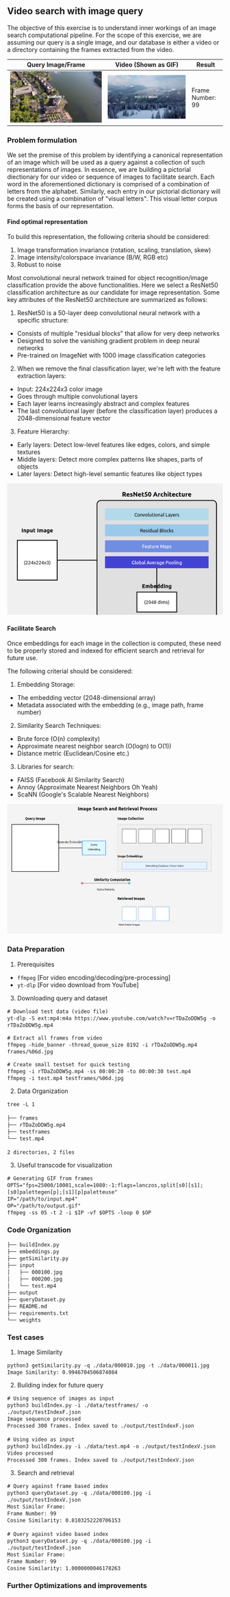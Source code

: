## Video search with image query
The objective of this exercise is to understand inner workings of an image search computational pipeline.
For the scope of this exercise, we are assuming our query is a single image, and our database is either 
a video or a directory containing the frames extracted from the video.

Query Image/Frame |  Video (Shown as GIF) | Result |
------------------|-----------------------|--------|
![Query](./data/000100.jpg "Frame 100") | ![Video](../assets/ex01-test.gif "Video") | Frame Number: 99 | 

### Problem formulation

We set the premise of this problem by identifying a canonical representation of an image which will be
used as a query against a collection of such representations of images. In essence, we are building a 
pictorial diectionary for our video or sequence of images to facilitate search. Each word in the 
aforementioned dictionary is comprised of a combination of letters from the alphabet. Similarly, each 
entry in our pictorial dictionary will be created using a combination of "visual letters". This visual 
letter corpus forms the basis of our representation. 

#### Find optimal representation
To build this representation, the following criteria should be considered:
1. Image transformation invariance (rotation, scaling, translation, skew)
2. Image intensity/colorspace invariance (B/W, RGB etc)
3. Robust to noise

Most convolutional neural network trained for object recognition/image classification provide the above 
functionalities. Here we select a ResNet50 classification architecture as our candidate for image 
representation. Some key attributes of the ResNet50 architecture are summarized as follows:

1. ResNet50 is a 50-layer deep convolutional neural network with a specific structure:
- Consists of multiple "residual blocks" that allow for very deep networks
- Designed to solve the vanishing gradient problem in deep neural networks
- Pre-trained on ImageNet with 1000 image classification categories

2. When we remove the final classification layer, we're left with the feature extraction layers:
- Input: 224x224x3 color image
- Goes through multiple convolutional layers
- Each layer learns increasingly abstract and complex features
- The last convolutional layer (before the classification layer) produces a 2048-dimensional feature vector

3. Feature Hierarchy:
- Early layers: Detect low-level features like edges, colors, and simple textures
- Middle layers: Detect more complex patterns like shapes, parts of objects
- Later layers: Detect high-level semantic features like object types

![Semantic Feature embedding](../assets/Resnet50-viz.png)

#### Facilitate Search 
Once embeddings for each image in the collection is computed, these need to be properly stored and indexed 
for efficient search and retrieval for future use. 

The following criterial should be considered:
1. Embedding Storage:
- The embedding vector (2048-dimensional array)
- Metadata associated with the embedding (e.g., image path, frame number)
2. Similarity Search Techniques:
- Brute force (O(n) complexity)
- Approximate nearest neighbor search (O(logn) to O(1))
- Distance metric (Euclidean/Cosine etc.)
3. Libraries for search:
- FAISS (Facebook AI Similarity Search)
- Annoy (Approximate Nearest Neighbors Oh Yeah)
- ScaNN (Google's Scalable Nearest Neighbors)

![Image search](../assets/imgSearch.png)

### Data Preparation
1. Prerequisites
- `ffmpeg` [For video encoding/decoding/pre-processing] 
- `yt-dlp` [For video download from YouTube]

3. Downloading query and dataset

```shell
# Download test data (video file)
yt-dlp -S ext:mp4:m4a https://www.youtube.com/watch?v=rTDaZoDDW5g -o rTDaZoDDW5g.mp4
```

```shell
# Extract all frames from video
ffmpeg -hide_banner -thread_queue_size 8192 -i rTDaZoDDW5g.mp4 frames/%06d.jpg
```

```shell
# Create small testset for quick testing
ffmpeg -i rTDaZoDDW5g.mp4 -ss 00:00:20 -to 00:00:30 test.mp4
ffmpeg -i test.mp4 testframes/%06d.jpg 
```
2. Data Organization
```shell
tree -L 1 

├── frames
├── rTDaZoDDW5g.mp4
├── testframes
└── test.mp4

2 directories, 2 files
```

3. Useful transcode for visualization 
```shell
# Generating GIF from frames
OPTS="fps=25000/10001,scale=1080:-1:flags=lanczos,split[s0][s1];[s0]palettegen[p];[s1][p]paletteuse"
IP="/path/to/input.mp4"
OP="/path/to/output.gif"
ffmpeg -ss 05 -t 2 -i $IP -vf $OPTS -loop 0 $OP
```

### Code Organization
```shell
├── buildIndex.py
├── embeddings.py
├── getSimilarity.py
├── input
│   ├── 000100.jpg
│   ├── 000200.jpg
│   └── test.mp4
├── output
├── queryDataset.py
├── README.md
├── requirements.txt
└── weights
```
### Test cases

1. Image Similarity

```shell
python3 getSimilarity.py -q ./data/000010.jpg -t ./data/000011.jpg
Image Similarity: 0.9946704506874084
```
2. Building index for future query
```shell
# Using sequence of images as input
python3 buildIndex.py -i ./data/testframes/ -o ./output/testIndexF.json
Image sequence processed
Processed 300 frames. Index saved to ./output/testIndexF.json

# Using video as input
python3 buildIndex.py -i ./data/test.mp4 -o ./output/testIndexV.json
Video processed
Processed 300 frames. Index saved to ./output/testIndexV.json
```
3. Search and retrieval

```shell
# Query against frame based imdex
python3 queryDataset.py -q ./data/000100.jpg -i ./output/testIndexV.json
Most Similar Frame:
Frame Number: 99
Cosine Similarity: 0.8103252220706153

# Query against video based index 
python3 queryDataset.py -q ./data/000100.jpg -i ./output/testIndexF.json
Most Similar Frame:
Frame Number: 99
Cosine Similarity: 1.0000000046178263
```

### Further Optimizations and improvements
